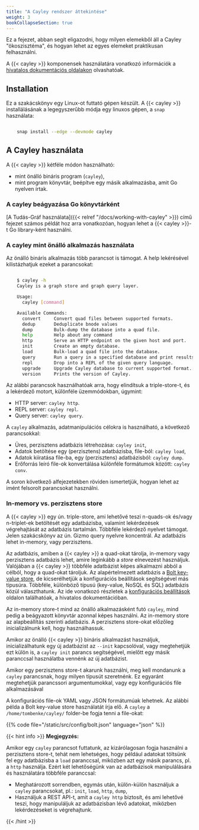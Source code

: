 ```yaml
---
title: "A Cayley rendszer áttekintése"
weight: 3
bookCollapseSection: true
---
```


Ez a fejezet, abban segít eligazodni, hogy milyen elemekből áll a Cayley "ökoszisztéma", és hogyan lehet az egyes elemeket praktikusan felhasználni.

A {{< cayley >}} komponensek használatára vonatkozó információk a [hivatalos dokumentációs oldalakon](https://cayley.gitbook.io/cayley/) olvashatóak.

## Installation

Ez a szakácskönyv egy Linux-ot futtató gépen készült. A {{< cayley >}} installálásának a legegyszerűbb módja egy linuxos gépen, a `snap` használata:

```bash

    snap install --edge --devmode cayley

```

## A Cayley használata

A {{< cayley >}} kétféle módon használható:
- mint önálló bináris program (`cayley`),
- mint program könyvtár, beépítve egy másik alkalmazásba, amit Go nyelven írtak.

### A cayley beágyazása Go könyvtárként

[A Tudás-Gráf használata]({{< relref "/docs/working-with-cayley" >}}) című fejezet számos példát hoz arra vonatkozóan, hogyan lehet a {{< cayley >}}-t Go library-ként használni.

### A cayley mint önálló alkalmazás használata
Az önálló bináris alkalmazás több parancsot is támogat. A help lekérésével kilistázhatjuk ezeket a parancsokat:

```bash

    $ cayley -h
    Cayley is a graph store and graph query layer.

    Usage:
      cayley [command]

    Available Commands:
      convert     Convert quad files between supported formats.
      dedup       Deduplicate bnode values
      dump        Bulk-dump the database into a quad file.
      help        Help about any command
      http        Serve an HTTP endpoint on the given host and port.
      init        Create an empty database.
      load        Bulk-load a quad file into the database.
      query       Run a query in a specified database and print results.
      repl        Drop into a REPL of the given query language.
      upgrade     Upgrade Cayley database to current supported format.
      version     Prints the version of Cayley.

```

Az alábbi parancsok használhatóak arra, hogy elindítsuk a triple-store-t, és a lekérdező motort, különféle üzemmódokban, úgymint:
- HTTP server: `cayley http`.
- REPL server: `cayley repl`.
- Query server: `cayley query`.

A `cayley` alkalmazás, adatmanipulációs célokra is használható, a következő parancsokkal:
- Üres, perzisztens adatbázis létrehozása: `cayley init`,
- Adatok betöltése egy (perzisztens) adatbázisba, file-ból: `cayley load`,
- Adatok kiíratása file-ba, egy (perzisztens) adatbázisból: `cayley dump`.
- Erőforrás leíró file-ok konvertálása különféle formátumok között: `cayley conv`.

A soron következő alfejezetekben röviden ismertetjük, hogyan lehet az imént felsorolt parancsokat használni.

### In-memory vs. perzisztens store
A {{< cayley >}} egy ún. triple-store, ami lehetővé teszi n-quads-ok és/vagy n-triplet-ek betöltését egy adatbázisba, valamint lekérdezések végrehajtását az adatbázis tartalmán. Többféle lekérdező nyelvet támogat. Jelen szakácskönyv az ún. Gizmo query nyelvre koncentrál. Az adatbázis lehet in-memory, vagy perzisztens.

Az adatbázis, amiben a {{< cayley >}} a quad-okat tárolja, in-memory vagy perzisztens adatbázis lehet, amire leginkább a _store_ elnevezést használjuk. Valójában a {{< cayley >}} többféle adatbázist képes alkalmazni abból a célból, hogy a quad-okat tároljuk. Az alapértelmezett adatbázis a [Bolt key-value store](https://github.com/boltdb/bolt), de kicserélhetjük a konfigurációs beállítások segítségével más típusúra. Többféle, különböző típusú (key-value, NoSQL és SQL) adatbázis közül választhatunk. Az ide vonatkozó részletek a [konfigurációs beállítások](https://cayley.gitbook.io/cayley/configuration) oldalon találhatóak, a hivatalos dokumentációban.

Az in-memory store-t mind az önálló alkalmazásként futó `cayley`, mind pedig a beágyazott könyvtár azonnal képes használni. Az in-memory store az alapbeállítás szerinti adatbázis. A perzisztens store-okat előzőleg inicializálnunk kell, hogy használhassuk.

Amikor az önálló {{< cayley >}} bináris alkalmazást használjuk, inicializálhatunk egy új adatbázist az `--init` kapcsolóval, vagy megtehetjük ezt külön is, a `cayley init` parancs segítségével, mielőtt egy másik paranccsal használatba vennénk az új adatbázist.

Amikor egy perzisztens store-t akarunk használni, meg kell mondanunk a `cayley` parancsnak, hogy milyen típusút szeretnénk. Ez egyaránt megtehetjük parancssori argumentumokkal, vagy egy konfigurációs file alkalmazásával

A konfigurációs file-ok YAML vagy JSON formátumúak lehetnek. Az alábbi példa a Bolt key-value store használatát írja elő. A `cayley` a `/home/tombenke/cayley/` folder-be fogja tenni a file-okat:

{{% code file="/static/src/config/bolt.json" language="json" %}}

{{< hint info >}}
__Megjegyzés:__

Amikor egy `cayley` parancsot futtatunk, az kizárólagosan fogja használni a perzisztens store-t, tehát nem lehetséges, hogy például adatokat töltsünk fel egy adatbázisba a `load` paranccsal, miközben azt egy másik parancs, pl. a `http` használja. Ezért két lehetőségünk van az adatbázisok manipulálására és használatára többféle paranccsal:
- Meghatározott sorrendben, egymás után, külön-külön használjuk a `cayley` parancsokat, pl.: `init`, `load`, `http`, `dump`,
- Használjuk a REST API-t, amit a `cayley http` biztosít, és ami lehetővé teszi, hogy manipuláljuk az adatbázisban lévő adatokat, miközben lekérdezéseket is végrehajtunk.

{{< /hint >}}


